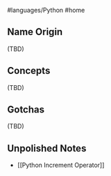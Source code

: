 #languages/Python #home 
## Name Origin
(TBD)
## Concepts
(TBD)
## Gotchas
(TBD)
## Unpolished Notes
* [[Python Increment Operator]]